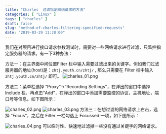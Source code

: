 ```yaml
---
title: "Charles  过滤指定网络请求的方法"
categories: [ "Linux" ]
tags: [ "charles" ]
draft: false
slug: "method-of-charles-filtering-specified-requests"
date: "2019-03-29 11:28:00"
---
```


我们在对项目进行接口请求参数测试时，需要对一些网络请求进行过滤，只监控指定服务器的请求。有一下3种办法：

方法一：在主界面中间位置Filter 栏中输入需要过滤出来的关键字。例如我们过滤服务器的地址(host)是：`zhtj.youth.cn/zhtj/` , 那么只需要在 Filter 栏中输入`zhtj.youth.cn/zhtj/` 即可。
![charles_01.png][1]


<!--more-->


方法二：菜单栏选择 “Proxy”->”Recording Settings”，在弹出的窗口中选择 Include 栏，再点击“Add”，在弹出的窗口中添加需要监控的协议，主机地址，端口号等信息。如下图所示：

![charles_02.png][2]
![charles_03.png][3]
方法三：在想过滤的网络请求上右击，选择 “Focus”，之后在 Filter 一栏勾选上 Focussed 一项，如下图所示： 

![charles_04.png][4]
可以临时性、快速地过滤掉一些没有通过关键字的网络请求。


  [1]: https://imgs.gnux.cn/usr/uploads/2019/03/580788843.png
  [2]: https://imgs.gnux.cn/usr/uploads/2019/03/1105330934.png
  [3]: https://imgs.gnux.cn/usr/uploads/2019/03/2129606778.png
  [4]: https://imgs.gnux.cn/usr/uploads/2019/03/2229358537.png